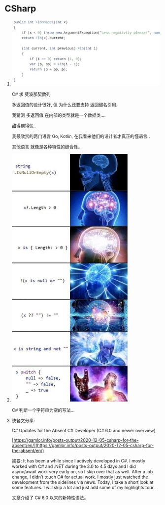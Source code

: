 # CSharp

1. ![image-20201122151631637](../../.gitbook/assets/image-20201122151631637.png)

   C\# 求 斐波那契数列

   多返回值的设计很好, 但 为什么还要支持 返回键名引用..

   我猜测 多返回值 在内部的类型就是一个数据类....

   甜得齁得慌..

   我最欣赏的两门语言 Go, Kotlin, 在我看来他们的设计者才真正的懂语言..

   其他语言 就像是各种特性的缝合怪..

2. ![image-20201122150252900](../../.gitbook/assets/image-20201122150252900%20%281%29.png)

   C\# 判断一个字符串为空的写法...

3. 快餐文分享:

   C\# Updates for the Absent C\# Developer \(C\# 6.0 and newer overview\)

   [https://gamlor.info/posts-output/2020-12-05-csharp-for-the-absent/en/](https://gamlor.info/posts-output/2020-12-05-csharp-for-the-absent/en/)

   摘要: It has been a while since I actively developed in C\#. I mostly worked with C\# and .NET during the 3.0 to 4.5 days and I did async/await work very early on, so I skip over that as well. After a job change, I didn’t touch C\# for actual work. I mostly just watched the development from the sidelines via news. Today, I take a short look at some features. I will skip a lot and just add some of my highlights tour.

   文章介绍了 C\# 6.0 以来的新特性语法。

